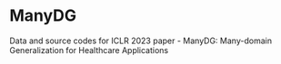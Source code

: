 # ManyDG
Data and source codes for ICLR 2023 paper - ManyDG: Many-domain Generalization for Healthcare Applications
